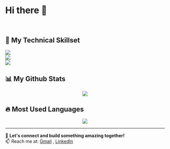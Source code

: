 # Hi there 👋
<br/>

## 📌 **My Technical Skillset**
<p align="left">
  <img src="https://skillicons.dev/icons?i=html,css,js,ts,react" />
  <br>
  <img src="https://skillicons.dev/icons?i=tailwindcss,bootstrap,cpp,c,python" />
  <br>
  <img src="https://skillicons.dev/icons?i=nodejs,express,mongodb,postgresql,nextjs,java" />
</p>

## 📊 **My Github Stats**
<p align="center">
  <img src="https://github-readme-stats.vercel.app/api?username=Sharieff-Suhaib&show_icons=true&theme=dark" />
</p>

## 🔥 **Most Used Languages**
<p align="center">
  <img src="https://github-readme-stats.vercel.app/api/top-langs/?username=Sharieff-Suhaib&layout=compact&theme=dark" />
</p>

---

🚀 **Let's connect and build something amazing together!**  
📫 Reach me at: [Gmail](suhaibsharieff05@gmail.com) , [LinkedIn](www.linkedin.com/in/suhaib-sharieff)
